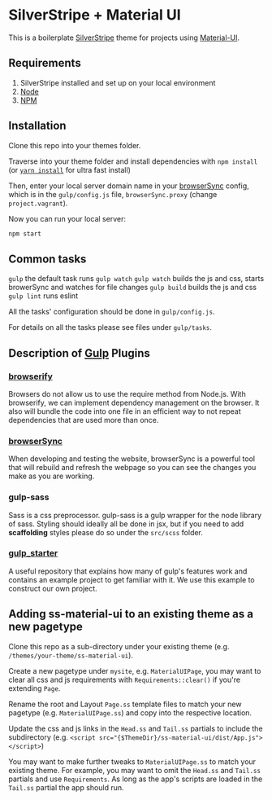 SilverStripe + Material UI
==========================

This is a boilerplate [SilverStripe](http://www.silverstripe.org) theme for projects using [Material-UI](http://callemall.github.io/material-ui/).

## Requirements

1. SilverStripe installed and set up on your local environment
2. [Node](https://nodejs.org)
3. [NPM](https://www.npmjs.com)

## Installation

Clone this repo into your themes folder.

Traverse into your theme folder and install dependencies with `npm install`
(or [`yarn install`](https://yarnpkg.com/) for ultra fast install)

Then, enter your local server domain name in your [browserSync](http://www.browsersync.io/) config,
which is in the `gulp/config.js` file, `browserSync.proxy` (change `project.vagrant`).

Now you can run your local server:
```sh
npm start
```

## Common tasks

`gulp` the default task runs `gulp watch`
`gulp watch` builds the js and css, starts browerSync and watches for file changes
`gulp build` builds the js and css
`gulp lint` runs eslint

All the tasks' configuration should be done in `gulp/config.js`.

For details on all the tasks please see files under `gulp/tasks`.

## Description of [Gulp](https://github.com/gulpjs/gulp) Plugins

### [browserify](https://github.com/substack/node-browserify)

Browsers do not allow us to use the require method from Node.js.
With browserify, we can implement dependency management on the browser.
It also will bundle the code into one file in an efficient way to not repeat dependencies that are used more than once.

### [browserSync](http://www.browsersync.io/)

When developing and testing the website, browserSync is a powerful tool that will rebuild and refresh the webpage so 
you can see the changes you make as you are working.

### gulp-sass

Sass is a css preprocessor. gulp-sass is a gulp wrapper for the node library of sass. 
Styling should ideally all be done in jsx, but if you need to add **scaffolding** styles please do so under the 
`src/scss` folder.

### [gulp_starter](https://github.com/greypants/gulp-starter)

A useful repository that explains how many of gulp's features work and contains an example project to get familiar with 
it. We use this example to construct our own project.

## Adding ss-material-ui to an existing theme as a new pagetype

Clone this repo as a sub-directory under your existing theme 
(e.g. `/themes/your-theme/ss-material-ui`).

Create a new pagetype under `mysite`, e.g. `MaterialUIPage`, you may want to clear all css and js 
requirements with `Requirements::clear()` if you're extending `Page`.

Rename the root and Layout `Page.ss` template files to match your new pagetype 
(e.g. `MaterialUIPage.ss`) and copy into the respective location.

Update the css and js links in the `Head.ss` and `Tail.ss` partials to include the subdirectory
(e.g. `<script src="{$ThemeDir}/ss-material-ui/dist/App.js"></script>`)

You may want to make further tweaks to `MaterialUIPage.ss` to match your existing theme. 
For example, you may want to omit the `Head.ss` and `Tail.ss` partials and use `Requirements`. 
As long as the app's scripts are loaded in the `Tail.ss` partial the app should run.
